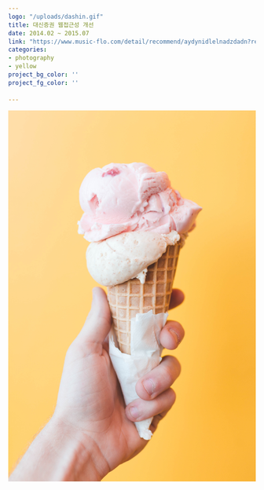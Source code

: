 ```yaml
---
logo: "/uploads/dashin.gif"
title: 대신증권 웹접근성 개선
date: 2014.02 ~ 2015.07
link: "https://www.music-flo.com/detail/recommend/aydynidlelnadzdadn?recommendType=RC_CF_TR"
categories:
- photography
- yellow
project_bg_color: ''
project_fg_color: ''

---
```

![](/uploads/5.jpg)